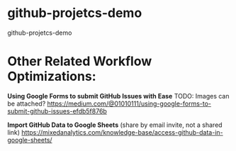 # github-projetcs-demo
github-projetcs-demo


# Other Related Workflow Optimizations:

**Using Google Forms to submit GitHub Issues with Ease**
TODO: Images can be attached?
https://medium.com/@01010111/using-google-forms-to-submit-github-issues-efdb5f876b

**Import GitHub Data to Google Sheets**
(share by email invite, not a shared link)
https://mixedanalytics.com/knowledge-base/access-github-data-in-google-sheets/

